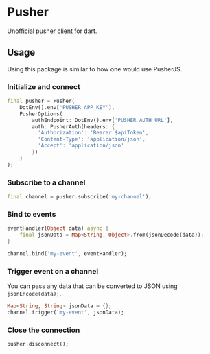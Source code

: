 # Pusher
Unofficial pusher client for dart.

## Usage
Using this package is similar to how one would use PusherJS.

### Initialize and connect
```dart
final pusher = Pusher(
    DotEnv().env['PUSHER_APP_KEY'],
    PusherOptions(
        authEndpoint: DotEnv().env['PUSHER_AUTH_URL'],
        auth: PusherAuth(headers: {
          'Authorization': 'Bearer $apiToken',
          'Content-Type': 'application/json',
          'Accept': 'application/json'
        })
    )
);
```
### Subscribe to a channel
```dart
final channel = pusher.subscribe('my-channel');
```

### Bind to events
```dart
eventHandler(Object data) async {
    final jsonData = Map<String, Object>.from(jsonDecode(data));
}

channel.bind('my-event', eventHandler);
```

### Trigger event on a channel
You can pass any data that can be converted to JSON using `jsonEncode(data);`.  
```dart
Map<String, String> jsonData = {};
channel.trigger('my-event', jsonData);
```

### Close the connection
```dart
pusher.disconnect();
```
